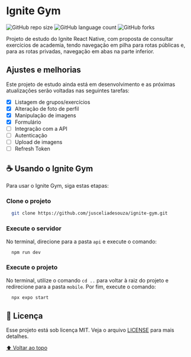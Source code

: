 # Ignite Gym

![GitHub repo size](https://img.shields.io/github/repo-size/jusceliadesouza/ignite-gym?style=for-the-badge)
![GitHub language count](https://img.shields.io/github/languages/count/jusceliadesouza/ignite-gym?style=for-the-badge)
![GitHub forks](https://img.shields.io/github/forks/jusceliadesouza/ignite-gym?style=for-the-badge)

<!-- <img src="" alt="imagem"> -->

Projeto de estudo do Ignite React Native, com proposta de consultar exercícios de academia, tendo navegação em pilha para rotas públicas e, para as rotas privadas, navegação em abas na parte inferior.

## Ajustes e melhorias

Este projeto de estudo ainda está em desenvolvimento e as próximas atualizações serão voltadas nas seguintes tarefas:

- [x] Listagem de grupos/exercícios
- [x] Alteração de foto de perfil
- [x] Manipulação de imagens
- [x] Formulário
- [ ] Integração com a API
- [ ] Autenticação
- [ ] Upload de imagens
- [ ] Refresh Token

## ☕ Usando o Ignite Gym

Para usar o Ignite Gym, siga estas etapas:

### Clone o projeto

```bash
  git clone https://github.com/jusceliadesouza/ignite-gym.git
```

### Execute o servidor

No terminal, direcione para a pasta `api` e execute o comando:

```bash
  npm run dev
```
<!-- 
```bash
``` 
-->

### Execute o projeto

No terminal, utilize o comando `cd ..` para voltar à raiz do projeto e redirecione para a pasta `mobile`. Por fim, execute o comando:

```bash
  npx expo start
```

## 📝 Licença

Esse projeto está sob licença MIT. Veja o arquivo [LICENSE](LICENSE.md) para mais detalhes.

[⬆ Voltar ao topo](#ignite-gym)
